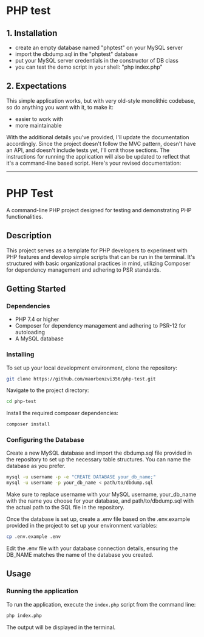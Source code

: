 # PHP test

## 1. Installation

  - create an empty database named "phptest" on your MySQL server
  - import the dbdump.sql in the "phptest" database
  - put your MySQL server credentials in the constructor of DB class
  - you can test the demo script in your shell: "php index.php"

## 2. Expectations

This simple application works, but with very old-style monolithic codebase, so do anything you want with it, to make it:

  - easier to work with
  - more maintainable



With the additional details you've provided, I'll update the documentation accordingly. Since the project doesn't follow the MVC pattern, doesn't have an API, and doesn't include tests yet, I'll omit those sections. The instructions for running the application will also be updated to reflect that it's a command-line based script. Here's your revised documentation:

---

# PHP Test

A command-line PHP project designed for testing and demonstrating PHP functionalities.

## Description

This project serves as a template for PHP developers to experiment with PHP features and develop simple scripts that can be run in the terminal. It's structured with basic organizational practices in mind, utilizing Composer for dependency management and adhering to PSR standards.

## Getting Started

### Dependencies

- PHP 7.4 or higher
- Composer for dependency management and adhering to PSR-12 for autoloading
- A MySQL database


### Installing

To set up your local development environment, clone the repository:

```sh
git clone https://github.com/maorbenzvi356/php-test.git
```

Navigate to the project directory:

```sh
cd php-test
```

Install the required composer dependencies:

```sh
composer install
```

### Configuring the Database

Create a new MySQL database and import the dbdump.sql file provided in the repository to set up the necessary table structures. You can name the database as you prefer.

```sh
mysql -u username -p -e "CREATE DATABASE your_db_name;"
mysql -u username -p your_db_name < path/to/dbdump.sql
```

Make sure to replace username with your MySQL username, your_db_name with the name you choose for your database, and path/to/dbdump.sql with the actual path to the SQL file in the repository.

Once the database is set up, create a .env file based on the .env.example provided in the project to set up your environment variables:

```sh
cp .env.example .env
```

Edit the .env file with your database connection details, ensuring the DB_NAME matches the name of the database you created.

## Usage

### Running the application

To run the application, execute the `index.php` script from the command line:

```sh
php index.php
```

The output will be displayed in the terminal.
